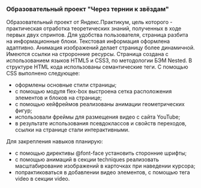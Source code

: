 ###  Образовательный проект "Через тернии к звёздам"
Образовательный проект от Яндекс.Практикум, цель которого - практическая отработка теоретических знаний, полученных в ходе первых двух спринтов. Для удобства пользователя, страница разбита на информационные блоки. Текстовая информация оформлена адаптивно. Анимация изображений делает страницу более динамичной. Имеются ссылки на строронние ресурсы.
Страница создана с использованием языков HTML5 и CSS3, по методологии БЭМ Nested. В структуре HTML кода использованы семантические теги. С помощью CSS выполнено следующее:
* оформлены основные стили страницы;
* с помощью модуля flex-box выстроена сетка расположения элементов и блоков на странице;
* с помощью кейфреймов реализованы анимации геометрических фигур;
* использовали фреймы для размещения видео с сайта YouTube;
* в результате использования псевдоклассов и свойств переходов, ссылки на странице стали интерактивными.

Для закрепления навыков планирую:
* с помощью директивы @font-face установить сторонние шрифты;
* c помощью анимаций  в секции techniques реализовать масштабирование изображений в карточках при наведении курсора;
* попрактиковаться в добавлении видео элементов, с помощью тега video в секции video.
